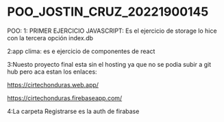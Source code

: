 # POO_JOSTIN_CRUZ_20221900145
POO:
  1: PRIMER EJERCICIO JAVASCRIPT: Es el ejercicio  de storage lo hice con la tercera opción  index.db
  
  2:app clima: es e ejercicio de componentes de react
  
  3:Nuesto proyecto final esta sin el hosting ya que no se podia subir a git hub pero aca estan los enlaces: 
  
  https://cirtechonduras.web.app/
  
  https://cirtechonduras.firebaseapp.com/

  4:La carpeta Registrarse es la auth de firabase
